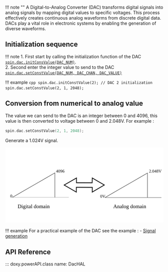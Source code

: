 !!! note ""
    A Digital-to-Analog Converter (DAC) transforms digital signals into analog signals by mapping digital values to specific voltages. This process effectively creates continuous analog waveforms from discrete digital data. DACs play a vital role in electronic systems by enabling the generation of diverse waveforms.

## Initialization sequence

!!! note
    1\. First start by calling the initialization function of the DAC [`spin.dac.initConsValue(DAC_NUM)`](https://owntech-foundation.github.io/Documentation/core/docs/dac/#function-initconstvalue).   
    2\. Second enter the integer value to send to the DAC [`spin.dac.setConstValue(DAC_NUM, DAC_CHAN, DAC_VALUE)`](https://owntech-foundation.github.io/Documentation/core/docs/dac/#function-setconstvalue)  

!!! example
    ```cpp
    spin.dac.initConstValue(2); // DAC 2 initialization
    spin.dac.setConstValue(2, 1, 2048);
    ```

## Conversion from numerical to analog value

The value we can send to the DAC is an integer between 0 and 4096, this value is then converted to voltage between 0 and 2.048V.
For example : 

```cpp
spin.dac.setConstValue(2, 1, 2048);
```
Generate a 1.024V signal.

![dac value](images/dac_value.svg)

!!! example
    For a practical example of the DAC see the example :
        - [Signal generation](https://owntech-foundation.github.io/Documentation/examples/SPIN/DAC/signal_generation/)

## API Reference

::: doxy.powerAPI.class
name: DacHAL
